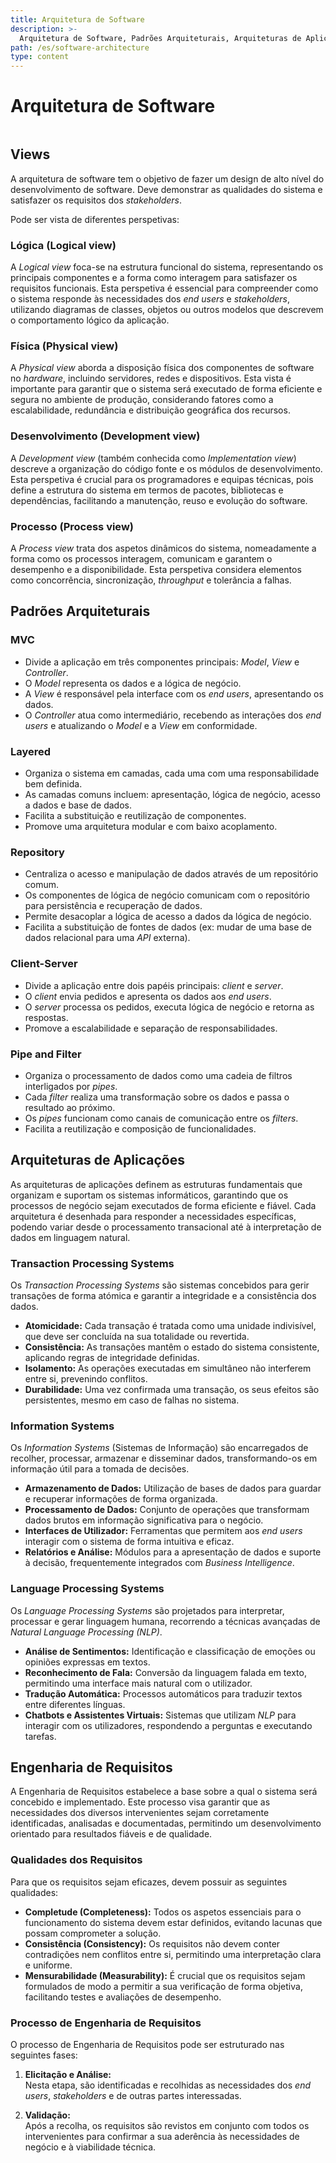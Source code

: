 ```yaml
---
title: Arquitetura de Software
description: >-
  Arquitetura de Software, Padrões Arquiteturais, Arquiteturas de Aplicações, Engenharia de Requisitos
path: /es/software-architecture
type: content
---
```


# Arquitetura de Software

```toc

```

## Views

A arquitetura de software tem o objetivo de fazer um design de alto nível do desenvolvimento de software. Deve demonstrar as qualidades do sistema e satisfazer os requisitos dos _stakeholders_.

Pode ser vista de diferentes perspetivas:

### Lógica (Logical view)

A _Logical view_ foca-se na estrutura funcional do sistema, representando os principais componentes e a forma como interagem para satisfazer os requisitos funcionais. Esta perspetiva é essencial para compreender como o sistema responde às necessidades dos _end users_ e _stakeholders_, utilizando diagramas de classes, objetos ou outros modelos que descrevem o comportamento lógico da aplicação.

### Física (Physical view)

A _Physical view_ aborda a disposição física dos componentes de software no _hardware_, incluindo servidores, redes e dispositivos. Esta vista é importante para garantir que o sistema será executado de forma eficiente e segura no ambiente de produção, considerando fatores como a escalabilidade, redundância e distribuição geográfica dos recursos.

### Desenvolvimento (Development view)

A _Development view_ (também conhecida como _Implementation view_) descreve a organização do código fonte e os módulos de desenvolvimento. Esta perspetiva é crucial para os programadores e equipas técnicas, pois define a estrutura do sistema em termos de pacotes, bibliotecas e dependências, facilitando a manutenção, reuso e evolução do software.

### Processo (Process view)

A _Process view_ trata dos aspetos dinâmicos do sistema, nomeadamente a forma como os processos interagem, comunicam e garantem o desempenho e a disponibilidade. Esta perspetiva considera elementos como concorrência, sincronização, _throughput_ e tolerância a falhas.

## Padrões Arquiteturais

### MVC

- Divide a aplicação em três componentes principais: _Model_, _View_ e _Controller_.
- O _Model_ representa os dados e a lógica de negócio.
- A _View_ é responsável pela interface com os _end users_, apresentando os dados.
- O _Controller_ atua como intermediário, recebendo as interações dos _end users_ e atualizando o _Model_ e a _View_ em conformidade.

### Layered

- Organiza o sistema em camadas, cada uma com uma responsabilidade bem definida.
- As camadas comuns incluem: apresentação, lógica de negócio, acesso a dados e base de dados.
- Facilita a substituição e reutilização de componentes.
- Promove uma arquitetura modular e com baixo acoplamento.

### Repository

- Centraliza o acesso e manipulação de dados através de um repositório comum.
- Os componentes de lógica de negócio comunicam com o repositório para persistência e recuperação de dados.
- Permite desacoplar a lógica de acesso a dados da lógica de negócio.
- Facilita a substituição de fontes de dados (ex: mudar de uma base de dados relacional para uma _API_ externa).

### Client-Server

- Divide a aplicação entre dois papéis principais: _client_ e _server_.
- O _client_ envia pedidos e apresenta os dados aos _end users_.
- O _server_ processa os pedidos, executa lógica de negócio e retorna as respostas.
- Promove a escalabilidade e separação de responsabilidades.

### Pipe and Filter

- Organiza o processamento de dados como uma cadeia de filtros interligados por _pipes_.
- Cada _filter_ realiza uma transformação sobre os dados e passa o resultado ao próximo.
- Os _pipes_ funcionam como canais de comunicação entre os _filters_.
- Facilita a reutilização e composição de funcionalidades.

## Arquiteturas de Aplicações

As arquiteturas de aplicações definem as estruturas fundamentais que organizam e suportam os sistemas informáticos, garantindo que os processos de negócio sejam executados de forma eficiente e fiável. Cada arquitetura é desenhada para responder a necessidades específicas, podendo variar desde o processamento transacional até à interpretação de dados em linguagem natural.

### Transaction Processing Systems

Os _Transaction Processing Systems_ são sistemas concebidos para gerir transações de forma atómica e garantir a integridade e a consistência dos dados.

- **Atomicidade:** Cada transação é tratada como uma unidade indivisível, que deve ser concluída na sua totalidade ou revertida.
- **Consistência:** As transações mantêm o estado do sistema consistente, aplicando regras de integridade definidas.
- **Isolamento:** As operações executadas em simultâneo não interferem entre si, prevenindo conflitos.
- **Durabilidade:** Uma vez confirmada uma transação, os seus efeitos são persistentes, mesmo em caso de falhas no sistema.

### Information Systems

Os _Information Systems_ (Sistemas de Informação) são encarregados de recolher, processar, armazenar e disseminar dados, transformando-os em informação útil para a tomada de decisões.

- **Armazenamento de Dados:** Utilização de bases de dados para guardar e recuperar informações de forma organizada.
- **Processamento de Dados:** Conjunto de operações que transformam dados brutos em informação significativa para o negócio.
- **Interfaces de Utilizador:** Ferramentas que permitem aos _end users_ interagir com o sistema de forma intuitiva e eficaz.
- **Relatórios e Análise:** Módulos para a apresentação de dados e suporte à decisão, frequentemente integrados com _Business Intelligence_.

### Language Processing Systems

Os _Language Processing Systems_ são projetados para interpretar, processar e gerar linguagem humana, recorrendo a técnicas avançadas de _Natural Language Processing (NLP)_.

- **Análise de Sentimentos:** Identificação e classificação de emoções ou opiniões expressas em textos.
- **Reconhecimento de Fala:** Conversão da linguagem falada em texto, permitindo uma interface mais natural com o utilizador.
- **Tradução Automática:** Processos automáticos para traduzir textos entre diferentes línguas.
- **Chatbots e Assistentes Virtuais:** Sistemas que utilizam _NLP_ para interagir com os utilizadores, respondendo a perguntas e executando tarefas.

## Engenharia de Requisitos

A Engenharia de Requisitos estabelece a base sobre a qual o sistema será concebido e implementado. Este processo visa garantir que as necessidades dos diversos intervenientes sejam corretamente identificadas, analisadas e documentadas, permitindo um desenvolvimento orientado para resultados fiáveis e de qualidade.

### Qualidades dos Requisitos

Para que os requisitos sejam eficazes, devem possuir as seguintes qualidades:

- **Completude (Completeness):** Todos os aspetos essenciais para o funcionamento do sistema devem estar definidos, evitando lacunas que possam comprometer a solução.
- **Consistência (Consistency):** Os requisitos não devem conter contradições nem conflitos entre si, permitindo uma interpretação clara e uniforme.
- **Mensurabilidade (Measurability):** É crucial que os requisitos sejam formulados de modo a permitir a sua verificação de forma objetiva, facilitando testes e avaliações de desempenho.

### Processo de Engenharia de Requisitos

O processo de Engenharia de Requisitos pode ser estruturado nas seguintes fases:

1. **Elicitação e Análise:**  
   Nesta etapa, são identificadas e recolhidas as necessidades dos _end users_, _stakeholders_ e de outras partes interessadas.

2. **Validação:**  
   Após a recolha, os requisitos são revistos em conjunto com todos os intervenientes para confirmar a sua aderência às necessidades de negócio e à viabilidade técnica.
